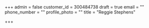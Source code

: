 +++
admin = false
customer_id = 300484738
draft = true
email = ""
phone_number = ""
profile_photo = ""
title = "Reggie Stephens"

+++
